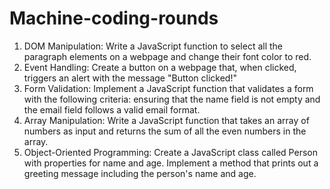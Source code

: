# Machine-coding-rounds

1.	DOM Manipulation: Write a JavaScript function to select all the paragraph elements on a webpage and change their font color to red.
2. Event Handling: Create a button on a webpage that, when clicked, triggers an alert with the message "Button clicked!"
3. Form Validation: Implement a JavaScript function that validates a form with the following criteria: ensuring that the name field is not empty and the email field follows a valid email format.
4. Array Manipulation: Write a JavaScript function that takes an array of numbers as input and returns the sum of all the even numbers in the array.
5. Object-Oriented Programming: Create a JavaScript class called Person with properties for name and age. Implement a method that prints out a greeting message including the person's name and age.
 
